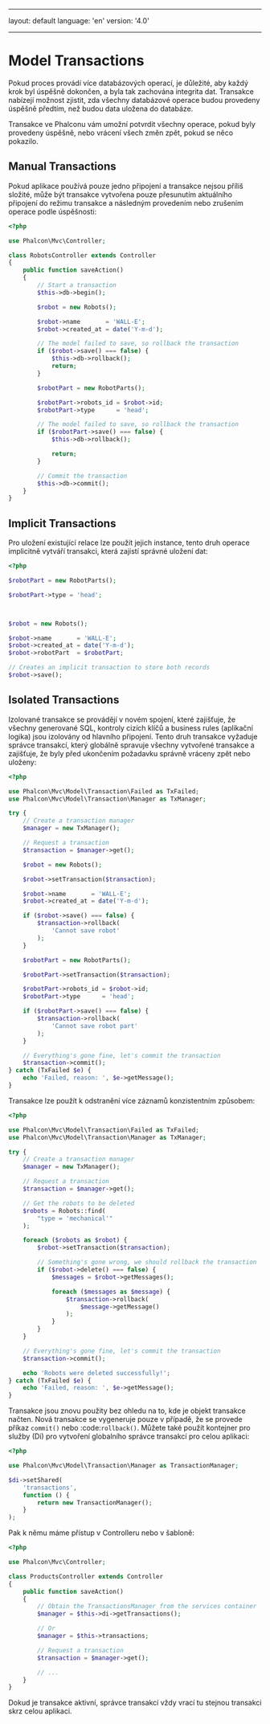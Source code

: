 * * *

layout: default language: 'en' version: '4.0'

* * *

<a name='overview'></a>

# Model Transactions

Pokud proces provádí více databázových operací, je důležité, aby každý krok byl úspěšně dokončen, a byla tak zachována integrita dat. Transakce nabízejí možnost zjistit, zda všechny databázové operace budou provedeny úspěšně předtím, než budou data uložena do databáze.

Transakce ve Phalconu vám umožní potvrdit všechny operace, pokud byly provedeny úspěšně, nebo vrácení všech změn zpět, pokud se něco pokazilo.

<a name='manual'></a>

## Manual Transactions

Pokud aplikace používá pouze jedno připojení a transakce nejsou příliš složité, může být transakce vytvořena pouze přesunutím aktuálního připojení do režimu transakce a následným provedením nebo zrušením operace podle úspěšnosti:

```php
<?php

use Phalcon\Mvc\Controller;

class RobotsController extends Controller
{
    public function saveAction()
    {
        // Start a transaction
        $this->db->begin();

        $robot = new Robots();

        $robot->name       = 'WALL-E';
        $robot->created_at = date('Y-m-d');

        // The model failed to save, so rollback the transaction
        if ($robot->save() === false) {
            $this->db->rollback();
            return;
        }

        $robotPart = new RobotParts();

        $robotPart->robots_id = $robot->id;
        $robotPart->type      = 'head';

        // The model failed to save, so rollback the transaction
        if ($robotPart->save() === false) {
            $this->db->rollback();

            return;
        }

        // Commit the transaction
        $this->db->commit();
    }
}
```

<a name='implicit'></a>

## Implicit Transactions

Pro uložení existující relace lze použít jejich instance, tento druh operace implicitně vytváří transakci, která zajistí správné uložení dat:

```php
<?php

$robotPart = new RobotParts();

$robotPart->type = 'head';



$robot = new Robots();

$robot->name       = 'WALL-E';
$robot->created_at = date('Y-m-d');
$robot->robotPart  = $robotPart;

// Creates an implicit transaction to store both records
$robot->save();
```

<a name='isolated'></a>

## Isolated Transactions

Izolované transakce se provádějí v novém spojení, které zajišťuje, že všechny generované SQL, kontroly cizích klíčů a business rules (aplikační logika) jsou izolovány od hlavního připojení. Tento druh transakce vyžaduje správce transakcí, který globálně spravuje všechny vytvořené transakce a zajišťuje, že byly před ukončením požadavku správně vráceny zpět nebo uloženy:

```php
<?php

use Phalcon\Mvc\Model\Transaction\Failed as TxFailed;
use Phalcon\Mvc\Model\Transaction\Manager as TxManager;

try {
    // Create a transaction manager
    $manager = new TxManager();

    // Request a transaction
    $transaction = $manager->get();

    $robot = new Robots();

    $robot->setTransaction($transaction);

    $robot->name       = 'WALL·E';
    $robot->created_at = date('Y-m-d');

    if ($robot->save() === false) {
        $transaction->rollback(
            'Cannot save robot'
        );
    }

    $robotPart = new RobotParts();

    $robotPart->setTransaction($transaction);

    $robotPart->robots_id = $robot->id;
    $robotPart->type      = 'head';

    if ($robotPart->save() === false) {
        $transaction->rollback(
            'Cannot save robot part'
        );
    }

    // Everything's gone fine, let's commit the transaction
    $transaction->commit();
} catch (TxFailed $e) {
    echo 'Failed, reason: ', $e->getMessage();
}
```

Transakce lze použít k odstranění více záznamů konzistentním způsobem:

```php
<?php

use Phalcon\Mvc\Model\Transaction\Failed as TxFailed;
use Phalcon\Mvc\Model\Transaction\Manager as TxManager;

try {
    // Create a transaction manager
    $manager = new TxManager();

    // Request a transaction
    $transaction = $manager->get();

    // Get the robots to be deleted
    $robots = Robots::find(
        "type = 'mechanical'"
    );

    foreach ($robots as $robot) {
        $robot->setTransaction($transaction);

        // Something's gone wrong, we should rollback the transaction
        if ($robot->delete() === false) {
            $messages = $robot->getMessages();

            foreach ($messages as $message) {
                $transaction->rollback(
                    $message->getMessage()
                );
            }
        }
    }

    // Everything's gone fine, let's commit the transaction
    $transaction->commit();

    echo 'Robots were deleted successfully!';
} catch (TxFailed $e) {
    echo 'Failed, reason: ', $e->getMessage();
}
```

Transakce jsou znovu použity bez ohledu na to, kde je objekt transakce načten. Nová transakce se vygeneruje pouze v případě, že se provede příkaz `commit()` nebo :code:`rollback()`. Můžete také použít kontejner pro služby (Di) pro vytvoření globalního správce transakcí pro celou aplikaci:

```php
<?php

use Phalcon\Mvc\Model\Transaction\Manager as TransactionManager;

$di->setShared(
    'transactions',
    function () {
        return new TransactionManager();
    }
);
```

Pak k němu máme přístup v Controlleru nebo v šabloně:

```php
<?php

use Phalcon\Mvc\Controller;

class ProductsController extends Controller
{
    public function saveAction()
    {
        // Obtain the TransactionsManager from the services container
        $manager = $this->di->getTransactions();

        // Or
        $manager = $this->transactions;

        // Request a transaction
        $transaction = $manager->get();

        // ...
    }
}
```

Dokud je transakce aktivní, správce transakcí vždy vrací tu stejnou transakci skrz celou aplikaci.